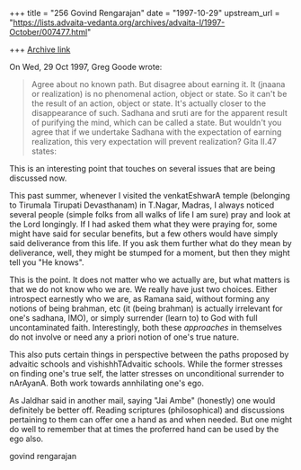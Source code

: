 +++
title = "256 Govind Rengarajan"
date = "1997-10-29"
upstream_url = "https://lists.advaita-vedanta.org/archives/advaita-l/1997-October/007477.html"

+++
[Archive link](https://lists.advaita-vedanta.org/archives/advaita-l/1997-October/007477.html)

On Wed, 29 Oct 1997, Greg Goode wrote:

> Agree about no known path.  But disagree about earning it.  It (jnaana or
> realization) is no phenomenal action, object or state.  So it can't be the
> result of an action, object or state.  It's actually closer to the
> disappearance of such.  Sadhana and sruti are for the apparent result of
> purifying the mind, which can be called a state.  But wouldn't you agree
> that if we undertake Sadhana with the expectation of earning realization,
> this very expectation will prevent realization?  Gita II.47 states:
>

This is an interesting point that touches on several issues that are
being discussed now.

This past summer, whenever I visited the venkatEshwarA temple
(belonging to Tirumala Tirupati Devasthanam) in T.Nagar, Madras, I
always noticed several people (simple folks from all walks of life I am
sure) pray and look at the Lord longingly. If I had asked them what
they were praying for, some might have said for secular benefits,
but a few others would have simply said deliverance from this life.
If you ask them further what do they mean by deliverance, well, they
might be stumped for a moment, but then they might tell you "He
knows".

This is the point. It does not matter who we actually are, but
what matters is that we do not know who we are. We really have just
two choices. Either introspect earnestly who we are, as Ramana said,
without forming any notions of being brahman, etc (it (being
brahman) is actually irrelevant for one's sadhana, IMO), or simply
surrender (learn to) to God with full uncontaminated faith.
Interestingly, both these *approaches* in themselves do not involve
or need any a priori notion of one's true nature.

This also puts certain things in perspective between the
paths proposed by advaitic schools and vishishhTAdvaitic schools.
While the former stresses on finding one's true self, the latter
stresses on unconditional surrender to nArAyanA. Both work towards
annhilating one's ego.

As Jaldhar said in another mail, saying "Jai Ambe" (honestly) one
would definitely be better off. Reading scriptures (philosophical)
and discussions pertaining to them can offer one a hand as and when
needed. But one might do well to remember that at times the
proferred hand can be used by the ego also.

govind rengarajan

